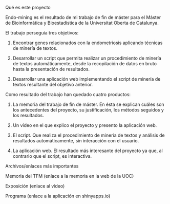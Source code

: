 Qué es este proyecto

Endo-mining es el resultado de mi trabajo de fin de máster para el Máster de Bioinformática y Bioestadística de la Universitat Oberta de Catalunya.

El trabajo perseguía tres objetivos:

1. Encontrar genes relacionados con la endometriosis aplicando técnicas de minería de textos.

2. Desarrollar un script que permita realizar un procedimiento de minería de textos automáticamente, desde la recopilación de datos en bruto hasta la presentación de resultados.

3. Desarrollar una aplicación web implementando el script de minería de textos resultante del objetivo anterior.


Como resultado del trabajo han quedado cuatro productos:

1. La memoria del trabajo de fin de máster. En ésta se explican cuáles son los antecedentes del proyecto, su justificación, los métodos seguidos y los resultados.

2. Un vídeo en el que explico el proyecto y presento la aplicación web.

3. El script. Que realiza el procedimiento de minería de textos y análisis de resultados automáticamente, sin interacción con el usuario.

4. La aplicación web. El resultado más interesante del proyecto ya que, al contrario que el script, es interactiva.




Archivos/enlaces más importantes

Memoria del TFM (enlace a la memoria en la web de la UOC)

Exposición (enlace al vídeo)

Programa (enlace a la aplicación en shinyapps.io)